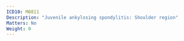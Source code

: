 ```yaml
---
ICD10: M0811
Description: "Juvenile ankylosing spondylitis: Shoulder region"
Matters: No
Weight: 0
---
```

